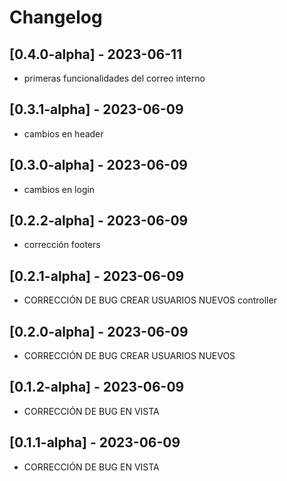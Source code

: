 # Changelog

## [0.4.0-alpha] - 2023-06-11
- primeras funcionalidades del correo interno
## [0.3.1-alpha] - 2023-06-09
- cambios en header
## [0.3.0-alpha] - 2023-06-09
- cambios en login
## [0.2.2-alpha] - 2023-06-09
- corrección footers
## [0.2.1-alpha] - 2023-06-09
- CORRECCIÓN DE BUG CREAR USUARIOS NUEVOS controller
## [0.2.0-alpha] - 2023-06-09
- CORRECCIÓN DE BUG CREAR USUARIOS NUEVOS
## [0.1.2-alpha] - 2023-06-09
- CORRECCIÓN DE BUG EN VISTA
## [0.1.1-alpha] - 2023-06-09
- CORRECCIÓN DE BUG EN VISTA






